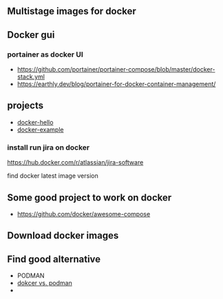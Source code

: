
## Multistage images for docker


## Docker gui

### portainer as docker UI

* https://github.com/portainer/portainer-compose/blob/master/docker-stack.yml
* https://earthly.dev/blog/portainer-for-docker-container-management/

## projects

* [docker-hello](https://github.com/esmaeelE/docker-hello)
* [docker-example](https://github.com/esmaeelE/docker-examples)

### install run jira on docker 

https://hub.docker.com/r/atlassian/jira-software

find docker latest image version

## Some good project to work on docker

* https://github.com/docker/awesome-compose

## Download docker images 

## Find good alternative

* PODMAN
* [dokcer vs. podman](https://www.knowledgehut.com/blog/devops/docker-vs-podman)
* 
